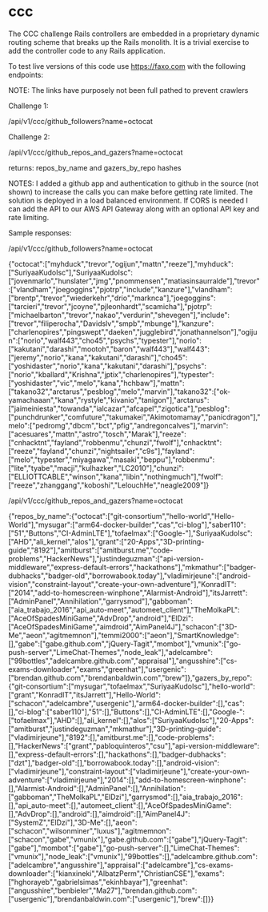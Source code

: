 # ccc

The CCC challenge Rails controllers are embedded in a proprietary dynamic routing scheme that breaks up the Rails monolith. It is a trivial exercise to add the controller code to any Rails application.

To test live versions of this code use https://faxo.com with the following endpoints:

NOTE: The links have purposely not been full pathed to prevent crawlers

Challenge 1:

/api/v1/ccc/github_followers?name=octocat

Challenge 2:

/api/v1/ccc/github_repos_and_gazers?name=octocat

returns: repos_by_name and gazers_by_repo hashes

NOTES:
I added a github app and authentication to github in the source (not shown) to increase the calls you can make before getting rate limited.
The solution is deployed in a load balanced environment. If CORS is needed I can add the API to our AWS API Gateway along with an optional API key and rate limiting.

Sample responses:

/api/v1/ccc/github_followers?name=octocat

{"octocat":["myhduck","trevor","ogijun","mattn","reeze"],"myhduck":["SuriyaaKudoIsc"],"SuriyaaKudoIsc":["jovenmarlo","hunslater","jmg","pnommensen","matiasinsaurralde"],"trevor":["vlandham","joegoggins","pjotrp","include","kanzure"],"vlandham":["brentp","trevor","wiederkehr","drio","marknca"],"joegoggins":["tarcieri","trevor","jcoyne","pjleonhardt","scamicha"],"pjotrp":["michaelbarton","trevor","nakao","verdurin","shevegen"],"include":["trevor","filiperocha","Davidslv","smpb","mbunge"],"kanzure":["charlenopires","pingswept","daeken","jugglebird","jonathannelson"],"ogijun":["norio","walf443","cho45","psychs","typester"],"norio":["kakutani","darashi","mootoh","baron","walf443"],"walf443":["jeremy","norio","kana","kakutani","darashi"],"cho45":["yoshidaster","norio","kana","kakutani","darashi"],"psychs":["norio","kballard","Krishna","jptix","charlenopires"],"typester":["yoshidaster","vic","melo","kana","hchbaw"],"mattn":["takano32","arctarus","pesblog","melo","marvin"],"takano32":["ok-yamachaaan","kana","rystyle","kivanio","tanigon"],"arctarus":["jaimeiniesta","towanda","ialcazar","afcapel","zigotica"],"pesblog":["punchdrunker","comfuture","takumakei","Akimotomamay","panicdragon"],"melo":["pedromg","dbcm","bct","pfig","andregoncalves"],"marvin":["acesuares","mattn","astro","tosch","Marak"],"reeze":["cnhacktnt","fayland","robbenmu","chunzi","fwolf"],"cnhacktnt":["reeze","fayland","chunzi","nightsailer","c9s"],"fayland":["melo","typester","miyagawa","masaki","beppu"],"robbenmu":["lite","tyabe","macji","kulhazker","LC2010"],"chunzi":["ELLIOTTCABLE","winson","kana","libin","nothingmuch"],"fwolf":["reeze","zhanggang","koboshi","LelouchHe","neagle2009"]}

/api/v1/ccc/github_repos_and_gazers?name=octocat

{"repos_by_name":{"octocat":["git-consortium","hello-worId","Hello-World"],"mysugar":["arm64-docker-builder","cas","ci-blog"],"saber110":["51","Buttons","CI-AdminLTE"],"tofaelmax":["Google-"],"SuriyaaKudoIsc":["AHD","ali_kernel","alos"],"grant":["20-Apps","3D-printing-guide","8192"],"amitburst":["amitburst.me","code-problems","HackerNews"],"justindeguzman":["api-version-middleware","express-default-errors","hackathons"],"mkmathur":["badger-dubhacks","badger-old","borrowabook.today"],"vladimirjeune":["android-vision","constraint-layout","create-your-own-adventure"],"KonradIT":["2014","add-to-homescreen-winphone","Alarmist-Android"],"itsJarrett":["AdminPanel","Annihilation","garrysmod"],"gabboman":["aia_trabajo_2016","api_auto-meet","automeet_client"],"TheMolkaPL":["AceOfSpadesMiniGame","AdvDrop","android"],"ElDzi":["AceOfSpadesMiniGame","aimdroid","AimPanel4J"],"schacon":["3D-Me","aeon","agitmemnon"],"temmi2000":["aeon"],"SmartKnowledge":[],"gabe":["gabe.github.com","jQuery-Tagit","mombot"],"vmunix":["go-push-server","LimeChat-Themes","node_leak"],"adelcambre":["99bottles","adelcambre.github.com","appraisal"],"angusshire":["cs-exams-downloader","exams","greenhat"],"usergenic":["brendan.github.com","brendanbaldwin.com","brew"]},"gazers_by_repo":{"git-consortium":["mysugar","tofaelmax","SuriyaaKudoIsc"],"hello-worId":["grant","KonradIT","itsJarrett"],"Hello-World":["schacon","adelcambre","usergenic"],"arm64-docker-builder":[],"cas":[],"ci-blog":["saber110"],"51":[],"Buttons":[],"CI-AdminLTE":[],"Google-":["tofaelmax"],"AHD":[],"ali_kernel":[],"alos":["SuriyaaKudoIsc"],"20-Apps":["amitburst","justindeguzman","mkmathur"],"3D-printing-guide":["vladimirjeune"],"8192":[],"amitburst.me":[],"code-problems":[],"HackerNews":["grant","pabloquinteros","csu"],"api-version-middleware":[],"express-default-errors":[],"hackathons":[],"badger-dubhacks":["dzt"],"badger-old":[],"borrowabook.today":[],"android-vision":["vladimirjeune"],"constraint-layout":["vladimirjeune"],"create-your-own-adventure":["vladimirjeune"],"2014":[],"add-to-homescreen-winphone":[],"Alarmist-Android":[],"AdminPanel":[],"Annihilation":["gabboman","TheMolkaPL","ElDzi"],"garrysmod":[],"aia_trabajo_2016":[],"api_auto-meet":[],"automeet_client":[],"AceOfSpadesMiniGame":[],"AdvDrop":[],"android":[],"aimdroid":[],"AimPanel4J":["SystemZ","ElDzi"],"3D-Me":[],"aeon":["schacon","wilsonminer","luxus"],"agitmemnon":["schacon","gabe","vmunix"],"gabe.github.com":["gabe"],"jQuery-Tagit":["gabe"],"mombot":["gabe"],"go-push-server":[],"LimeChat-Themes":["vmunix"],"node_leak":["vmunix"],"99bottles":[],"adelcambre.github.com":["adelcambre","angusshire"],"appraisal":["adelcambre"],"cs-exams-downloader":["kianxineki","AlbatzPerm","ChristianCSE"],"exams":["hghorayeb","gabrielsimas","ekinhbayar"],"greenhat":["angusshire","benbieler","Ma27"],"brendan.github.com":["usergenic"],"brendanbaldwin.com":["usergenic"],"brew":[]}}

